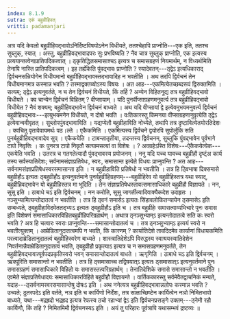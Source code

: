```yaml
---
index: 8.1.9
sutra: एकं बहुव्रीहिवत्‌
vritti: padamanjari
---
```


 अत्र यदि केवलो बहुव्रीहिवद्भावोऽनिर्दिष्टविषयोऽनेन विधीयते, ततश्चेहापि प्राप्नोति---एक इति, ततश्च सुब्लुक्, स्यात् । अस्तु, बहुव्रीहिवद्भावादपरः सुः प्रभविष्यति ? नैव चात्र सुब्लुक् प्राप्नोति, एक इत्यस्य प्रत्ययान्तत्वेनाप्रातिपदिकत्वात् । ठ्कृतिद्धितसमासाश्चऽ इत्यत्र च समासग्रहणं नियमार्थम्, न विध्यर्थमिति तेनापि नास्ति प्रातिपदिकत्वम् । इह तर्ह्येकेति पुंवद्भावः प्राप्नोति ? स्यादेवतन्---ठ्द्वेऽ इत्यधिकाराद् द्विर्वचनसन्नियोगेन विधीयमानो बहुव्रीहिवद्भावस्तदभावादिह न भवतीति । अथ तदपि द्विर्वचनं तेन विधीयमानमत्र कस्मान्न भवति ? तस्माद्वक्तव्योऽस्य विषयः । अत आह---एकमित्येतच्छब्दरूपं द्विरुक्तमिति । सत्यम्; ठ्द्वेऽ इत्यनुवर्तते, न च तेन द्विर्वचनं विधीयते, किं तर्हि ? अन्येन विहितनूद्य तत्र बहुव्रीहिवद्भावो विधीयते । क्व चान्येन द्विर्वचनं विहितम् ? वीप्सायाम् । यदि पुनर्वीप्साग्रहणमनुवर्त्य तत्र बहुव्रीहिवद्भावो विधीयेत ? नैवं शक्यम्; बहुव्रीहिवद्भावेन द्विर्वचनं बाध्यते । अथ यदि वीप्सायां द्वे इत्येवमुभयमनुवर्त्य द्विर्वचनं बहुव्रीहिवद्भावः---इत्युभयमनेन विधीयते, न दोषो भवति । वःतिकारस्तु किमनया वीप्साग्रहणानुवृत्येति ठ्द्वेऽ इत्येवान्ववीवृतत् । सुब्लोपपुंवद्भावाविति । यद्यप्येतौ बहुव्रीहाविति नोच्येते, तथापि तत्र दृष्टावित्येतयोरतिदेशः । क्वचितु वृतावेवायमर्थः पठ।ल्ते । एकैकमिति । एकमित्यस्य द्विर्वचने द्वयोरपि सुपोर्लुकि सति पुनर्बहुव्रीहिवद्भावादेव सुप् । एकैकयेति । टाबन्तातृतीया, तदन्तस्य द्विर्वचनम्, सुब्लुकि पुंवद्भावेन पूर्वभागे टापो निवृत्तिः । कः पुनरत्र टापो निवृतौ सत्यामसत्यां वा विशेषः । ? अवग्रहेऽस्ति विशेषः---ऐकैकयेत्येक---एकयेति भवति । उतरत्र च गतगतेत्यादौ पुंवद्भावस्य प्रयोजनम् । ननु यदि यच्च यावच्च बहुव्रीहौ दृष्ट्ंअ कार्य तस्य सर्वस्यातिदेशः; सर्वनामसंज्ञाप्रतिषेधः, स्वरः, समासान्त इत्येते विधयः प्राप्नुवन्ति ? अत आह---सर्वनामसंज्ञाप्रतिषेधस्वरसमासान्ता इति । न बहुव्रीहाविति प्रतिषेधो न भवतीति । तत्र हि ठ्विभाषा दिक्समासे बहुव्रीहौऽ इत्यतः ठ्बहुव्रीहौऽ इत्यनुवर्तमाने पुनर्वहुव्रीहिग्रहणम्---बहुव्रीहिरेव यो बहुव्रीहिस्तत्र यथा स्याद्, बहुव्रीहिवद्भावेन यो बहुव्रीहिस्तत्र मा भूदिति । तेन संज्ञाप्रतिषेधस्तावत्समासाधिकारे बहुव्रीहौ विज्ञायते । नन, सुसु इति । ठाबाधे चऽ इति द्विर्वचनम् । नन करोति, सुसु जागर्तीत्यादिवाक्यैकदेश उदाहृतः । नञ्सुभ्यामित्यन्तोदातत्वं न भवतीति । तत्र हि ठ्वनं समासेऽ इत्यतः सिंहावलोकितन्यायेन ठ्समासेऽ इति सम्बध्यते, ठ्बहुव्रीहाविदमेततद्भ्यःऽ इत्यतः ठ्बहुव्रीहौऽ इति च । तत्र बहुव्रीहेः समासत्वाव्यभिचारे पुनः समास इति विशेषणं समासाधिकारविहितबहुव्रीहिपरिग्रहार्थण् । अथात्र ठ्नञ्सुभ्याम्ऽ इत्यन्तोदातत्वे सति कः स्वरो भवति ? अत्र हि चत्वारः स्वराः प्राप्नुवन्ति---समासान्तोदातत्वं च । तत्र ठ्नञ्सुभ्याम्ऽ इत्ययं स्वरो न भवतीत्युक्तम् । आम्रेडितानुदातत्वमपि न भवति, किं कारणम् ? कार्यातिदेशे तावदिदमेव कार्याणां विधायकमिति परत्वादाम्रेडितानुदातत्वं बहुव्रीहिस्वरेण बाध्यते । शास्त्रातिदेशेऽपि विरुद्धस्य स्वाश्रयस्यातिदेशेन निवर्तनान्नैवाम्रेडितानुदातत्वं भवति, ठ्बहुव्रीहौ प्रकृत्याऽ इत्यत्र च न समासग्रहणमनुवर्तते, तेन बहुव्रीहिवद्भावात्पूर्वपदप्रकृतिस्वरो भवन् समासान्तोदातत्वं बाधते । ऋगृगिति । ठाबाधे चऽ इति द्विर्वचनम् । ऋक्पूरिति समासान्तो न भवतीति । तत्र हि ठ्समासाच्च तद्विषयात्ऽ इत्यतः ठ्समासात्ऽ इत्यनुवर्तमाने पुनः समासग्रहणं समासाधिकारे विहितो यः समासस्तत्परिग्रहार्थम् । तेनातिदेशिके समासे समासान्तो न भवतीति । एवमेते संज्ञाप्रतिषेधादयः समासाधिकारविहिते बहुव्रीहौ विज्ञायन्ते । वार्तिककारस्तु सर्वमेवैतद्वाचनिकं मन्यते, यदाह---ठ्सर्वनामस्वरसमासान्तेषु दोषःऽ इति । अथ ननेत्यत्र बहुव्रीहिवद्भावान्नलोपः कस्मान्न भवति ? उच्यते; ठुतरपदेऽ इति वर्तते, नञ इति च कार्यिणो निर्देशः, तत्र साक्षाच्छिष्टेन कार्यित्वेन नञो निमितभावो बाध्यते, यथा---मद्रह्रदो भद्रह्रद इत्यत्र रेफस्य ठचो रहाभ्यां द्वेऽ इति द्विर्वचनप्रसङ्गे उक्तम्---ठ्नेमौ रहौ कार्यिणौ, किं तहि ? निमितमिमौ द्विर्वचनस्यऽ इति । अयं तु परिहारः पूर्वत्रापि यथासम्भवं द्रष्टव्यः ॥